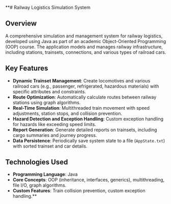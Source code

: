 **# Railway Logistics Simulation System

## **Overview**
A comprehensive simulation and management system for railway logistics, developed using Java as part of an academic Object-Oriented Programming (OOP) course. The application models and manages railway infrastructure, including stations, trainsets, connections, and various types of railroad cars.

## **Key Features**
- **Dynamic Trainset Management**: Create locomotives and various railroad cars (e.g., passenger, refrigerated, hazardous materials) with specific attributes and constraints.
- **Route Optimization**: Automatically calculate routes between railway stations using graph algorithms.
- **Real-Time Simulation**: Multithreaded train movement with speed adjustments, station stops, and collision prevention.
- **Hazard Detection and Exception Handling**: Custom exception handling for hazards like exceeding speed limits.
- **Report Generation**: Generate detailed reports on trainsets, including cargo summaries and journey progress.
- **Data Persistence**: Periodically save system state to a file (`AppState.txt`) with sorted trainset and car details.

## **Technologies Used**
- **Programming Language**: Java
- **Core Concepts**: OOP (inheritance, interfaces, generics), multithreading, file I/O, graph algorithms.
- **Custom Features**: Train collision prevention, custom exception handling.**
